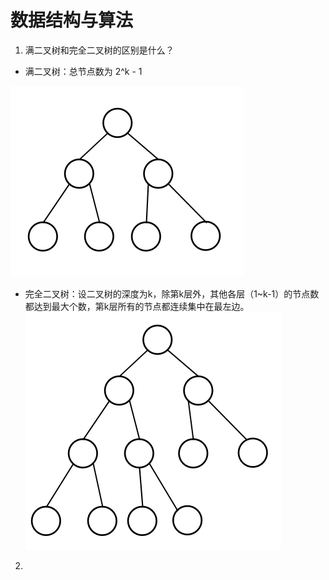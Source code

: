 # 数据结构与算法  
1. 满二叉树和完全二叉树的区别是什么？  
* 满二叉树：总节点数为 2^k - 1  

![满二叉树](https://github.com/Passion-long/Passion-long.github.io/blob/master/Figure/full_binary_tree.png)
  
* 完全二叉树：设二叉树的深度为k，除第k层外，其他各层（1~k-1）的节点数都达到最大个数，第k层所有的节点都连续集中在最左边。    
![完全二叉树](https://github.com/Passion-long/Passion-long.github.io/blob/master/Figure/complete_binary_tree.png)  
  
2. 
